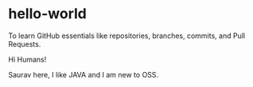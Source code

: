 # hello-world
To learn GitHub essentials like repositories, branches, commits, and Pull Requests.


Hi Humans!

Saurav here, I like JAVA and I am new to OSS.
